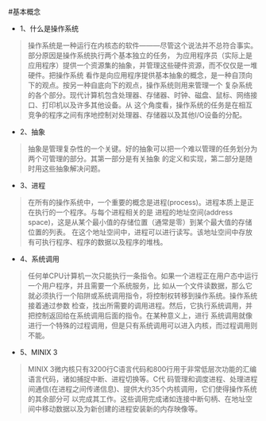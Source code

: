 #基本概念

* 1、什么是操作系统
>  操作系统是一种运行在内核态的软件———尽管这个说法并不总符合事实。部分原因是操作系统执行两个基本独立的任务，
   为应用程序员（实际上是应用程序）提供一个资源集的抽象，并管理这些硬件资源，而不仅仅是一堆硬件。把操作系统
   看作是向应用程序提供基本抽象的概念，是一种自顶向下的观点。按另一种自底向下的观点，操作系统则用来管理一个
   复杂系统的各个部分。现代计算机包含处理器、存储器、时钟、磁盘、鼠标、网络接口、打印机以及许多其他设备。从
   这个角度看，操作系统的任务是在相互竞争的程序之间有序地控制对处理器、存储器以及其他I/O设备的分配。

* 2、抽象
>  抽象是管理复杂性的一个关键。好的抽象可以把一个难以管理的任务划分为两个可管理的部分。其第一部分是有关抽象
   的定义和实现，第二部分是随时用这些抽象解决问题。

* 3、进程
>  在所有的操作系统中，一个重要的概念是进程(process)。进程本质上是正在执行的一个程序。与每个进程相关的是
   进程的地址空间(address space)，这是从某个最小值的存储位置（通常是零）到某个最大值的存储位置的列表。
   在这个地址空间中，进程可以进行读写。该地址空间中存放有可执行程序、程序的数据以及程序的堆栈。

* 4、系统调用
>  任何单CPU计算机一次只能执行一条指令。如果一个进程正在用户态中运行一个用户程序，并且需要一个系统服务，比
   如从一个文件读数据，那么它就必须执行一个陷阱或系统调用指令，将控制权转移到操作系统。操作系统接着通过参数
   检查，找出所需要的调用进程。然后，它执行系统调用，并把控制返回给在系统调用后面的指令。在某种意义上，进行
   系统调用就像进行一个特殊的过程调用，但是只有系统调用可以进入内核，而过程调用则不能。

* 5、MINIX 3
>  MINIX 3微内核只有3200行C语言代码和800行用于非常低层次功能的汇编语言代码，诸如捕捉中断、进程切换等。C代
   码管理和调度进程、处理进程间通信(在进程之间传递信息)、提供大约35个内核调用，它们使得操作系统的其余部分可
   以完成其工作。这些调用完成诸如连接中断句柄、在地址空间中移动数据以及为新创建的进程安装新的内存映像等。
